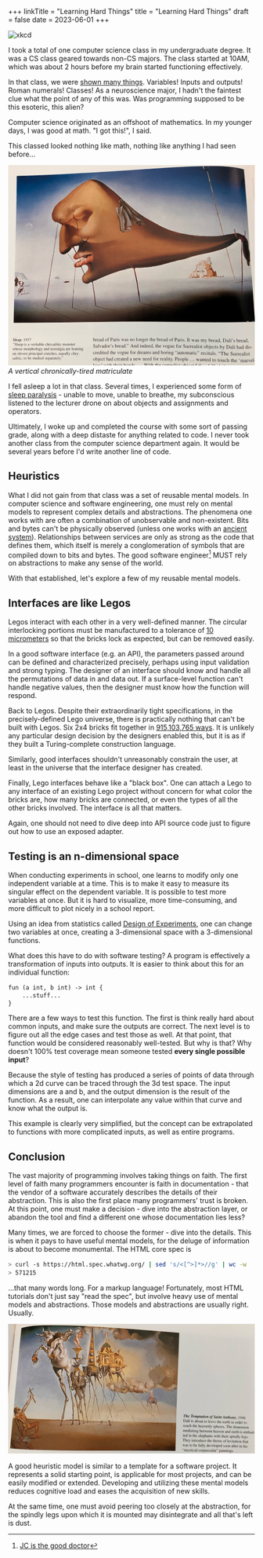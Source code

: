 +++
linkTitle = "Learning Hard Things"
title = "Learning Hard Things"
draft = false
date = 2023-06-01
+++

![xkcd](https://imgs.xkcd.com/comics/machine_learning_2x.png)

I took a total of one computer science class in my undergraduate degree. It was a CS class geared towards non-CS majors. The class started at 10AM, which was about 2 hours before my brain started functioning effectively. 

In that class, we were [shown many things](https://www.math.ucla.edu/~akrieger/teaching/17f/pic10a/index.html). Variables! Inputs and outputs! Roman numerals! Classes! As a neuroscience major, I hadn't the faintest clue what the point of any of this was. Was programming supposed to be this esoteric, this alien?

Computer science originated as an offshoot of mathematics. In my younger days, I was good at math. "I got this!", I said.

This classed looked nothing like math, nothing like anything I had seen before...

![A veritable chrysalitic monster - A vertical chronically-tired matriculate](dali-sleep.JPG)
*A vertical chronically-tired matriculate*

I fell asleep a lot in that class. Several times, I experienced some form of [sleep paralysis](https://en.wikipedia.org/wiki/Sleep_paralysis) - unable to move, unable to breathe, my subconscious listened to the lecturer drone on about objects and assignments and operators. 

Ultimately, I woke up and completed the course with some sort of passing grade, along with a deep distaste for anything related to code. I never took another class from the computer science department again. It would be several years before I'd write another line of code.

## Heuristics

What I did not gain from that class was a set of reusable mental models. In computer science and software engineering, one must rely on mental models to represent complex details and abstractions. The phenomena one works with are often a combination of unobservable and non-existent. Bits and bytes can't be physically observed (unless one works with an [ancient system](https://en.wikipedia.org/wiki/Magnetic-core_memory)). Relationships between services are only as strong as the code that defines them, which itself is merely a conglomeration of symbols that are compiled down to bits and bytes. The good software engineer[^good-topgear] MUST rely on abstractions to make any sense of the world.  

With that established, let's explore a few of my reusable mental models.

## Interfaces are like Legos

Legos interact with each other in a very well-defined manner. The circular interlocking portions must be manufactured to a tolerance of [10 micrometers](https://web.archive.org/web/20121209100137/http://cache.lego.com/upload/contentTemplating/AboutUsFactsAndFiguresContent/otherfiles/download98E142631E71927FDD52304C1C0F1685.pdf) so that the bricks lock as expected, but can be removed easily.

In a good software interface (e.g. an API), the parameters passed around can be defined and characterized precisely, perhaps using input validation and strong typing. The designer of an interface should know and handle all the permutations of data in and data out. If a surface-level function can't handle negative values, then the designer must know how the function will respond.

Back to Legos. Despite their extraordinarily tight specifications, in the precisely-defined Lego universe, there is practically nothing that can't be built with Legos. Six 2x4 bricks fit together in [915,103,765 ways](https://web.math.ku.dk/~eilers/lego.html). It is unlikely any particular design decision by the designers enabled this, but it is as if they built a Turing-complete construction language.

Similarly, good interfaces shouldn't unreasonably constrain the user, at least in the universe that the interface designer has created.

Finally, Lego interfaces behave like a "black box". One can attach a Lego to any interface of an existing Lego project without concern for what color the bricks are, how many bricks are connected, or even the types of all the other bricks involved. The interface is all that matters.

Again, one should not need to dive deep into API source code just to figure out how to use an exposed adapter.  

## Testing is an n-dimensional space

When conducting experiments in school, one learns to modify only one independent variable at a time. This is to make it easy to measure its singular effect on the dependent variable. It is possible to test more variables at once. But it is hard to visualize, more time-consuming, and more difficult to plot nicely in a school report.

Using an idea from statistics called [Design of Experiments](https://asq.org/quality-resources/design-of-experiments), one can change two variables at once, creating a 3-dimensional space with a 3-dimensional functions.

What does this have to do with software testing? A program is effectively a transformation of inputs into outputs. It is easier to think about this for an individual function:

```text
fun (a int, b int) -> int { 
    ...stuff... 
}
```

There are a few ways to test this function. The first is think really hard about common inputs, and make sure the outputs are correct. The next level is to figure out all the edge cases and test those as well. At that point, that function would be considered reasonably well-tested.
But why is that? Why doesn't 100% test coverage mean someone tested **every single possible input**?

Because the style of testing has produced a series of points of data through which a 2d curve can be traced through the 3d test space. The input dimensions are a and b, and the output dimension is the result of the function. As a result, one can interpolate any value within that curve and know what the output is.

This example is clearly very simplified, but the concept can be extrapolated to functions with more complicated inputs, as well as entire programs.

## Conclusion

The vast majority of programming involves taking things on faith. The first level of faith many programmers encounter is faith in documentation - that the vendor of a software accurately describes the details of their abstraction. This is also the first place many programmers' trust is broken. At this point, one must make a decision - dive into the abstraction layer, or abandon the tool and find a different one whose documentation lies less?

Many times, we are forced to choose the former - dive into the details.  This is when it pays to have useful mental models, for the deluge of information is about to become monumental. The HTML core spec is 

```bash
> curl -s https://html.spec.whatwg.org/ | sed 's/<[^>]*>//g' | wc -w
> 571215
```

...that many words long. For a markup language! Fortunately, most HTML tutorials don't just say "read the spec", but involve heavy use of mental models and abstractions. Those models and abstractions are usually right. Usually.

![Pre-mystical-corpuscular](dali-temptation-st-anthony.JPG)

A good heuristic model is similar to a template for a software project. It represents a solid starting point, is applicable for most projects, and can be easily modified or extended. Developing and utilizing these mental models reduces cognitive load and eases the acquisition of new skills.

At the same time, one must avoid peering too closely at the abstraction, for the spindly legs upon which it is mounted may disintegrate and all that's left is dust. 


[^good-topgear]: [JC is the good doctor](https://youtu.be/KmAY4FQ5L4E?si=s4xcaj64S4Xf5eKi&t=155)
